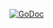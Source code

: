 [![GoDoc](https://godoc.org/github.com/mjl-/filterlist?status.svg)](https://godoc.org/github.com/mjl-/filterlist)
